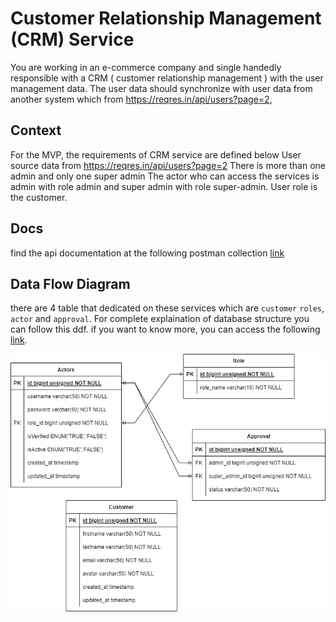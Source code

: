 # Customer Relationship Management (CRM) Service

You are working in an e-commerce company and single handedly responsible with a CRM ( customer relationship management )
with the user management data. The user data should synchronize with user data from another system which from 
https://reqres.in/api/users?page=2,

## Context
For the MVP, the requirements of CRM service are defined below
User source data from https://reqres.in/api/users?page=2
There is more than one admin and only one super admin
The actor who can access the services is admin with role admin and super admin with role super-admin.
User role is the customer.

##  Docs
find the api documentation at the following postman collection [link](https://documenter.getpostman.com/view/27694518/2s93sZ8EoZ)

##  Data Flow Diagram
there are 4 table that dedicated on these services which are `customer`
`roles`, `actor` and `approval`. For
complete explaination of database structure you can follow this ddf.
if you want to know more, you can access the following [link](https://github.com/lathief/mini-project-dibimbing/tree/main/mini-project-sql).

![data flow diagram](https://github.com/lathief/mini-project-dibimbing/blob/main/mini-project-sql/erd-crm.png?raw=true)